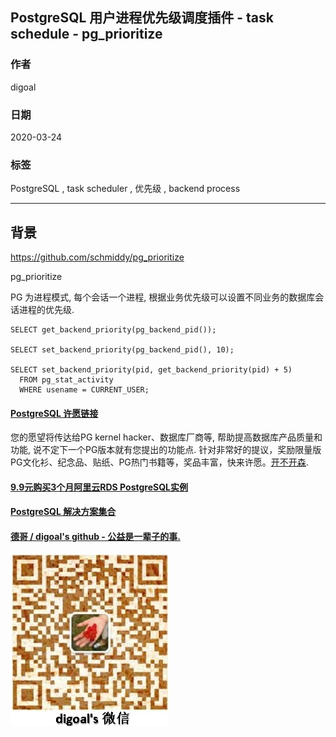 ## PostgreSQL 用户进程优先级调度插件 - task schedule - pg_prioritize  
                
### 作者                                                                                
digoal                                                                                                                         
                                  
### 日期                                                                                                                         
2020-03-24                                                                                                                     
                                                                                                                         
### 标签                                                                                                                         
PostgreSQL , task scheduler , 优先级 , backend process  
                             
----                       
                                  
## 背景              
https://github.com/schmiddy/pg_prioritize  
  
pg_prioritize  
  
PG 为进程模式, 每个会话一个进程, 根据业务优先级可以设置不同业务的数据库会话进程的优先级.  
  
```  
SELECT get_backend_priority(pg_backend_pid());  
  
SELECT set_backend_priority(pg_backend_pid(), 10);  
  
SELECT set_backend_priority(pid, get_backend_priority(pid) + 5)  
  FROM pg_stat_activity  
  WHERE usename = CURRENT_USER;  
```  
    
  
  
  
  
  
  
  
  
  
  
  
  
  
  
  
  
  
  
  
  
  
  
  
  
  
  
  
  
  
  
  
  
  
  
  
  
  
  
  
  
  
  
  
  
  
  
  
  
  
  
  
  
  
#### [PostgreSQL 许愿链接](https://github.com/digoal/blog/issues/76 "269ac3d1c492e938c0191101c7238216")
您的愿望将传达给PG kernel hacker、数据库厂商等, 帮助提高数据库产品质量和功能, 说不定下一个PG版本就有您提出的功能点. 针对非常好的提议，奖励限量版PG文化衫、纪念品、贴纸、PG热门书籍等，奖品丰富，快来许愿。[开不开森](https://github.com/digoal/blog/issues/76 "269ac3d1c492e938c0191101c7238216").  
  
  
#### [9.9元购买3个月阿里云RDS PostgreSQL实例](https://www.aliyun.com/database/postgresqlactivity "57258f76c37864c6e6d23383d05714ea")
  
  
#### [PostgreSQL 解决方案集合](https://yq.aliyun.com/topic/118 "40cff096e9ed7122c512b35d8561d9c8")
  
  
#### [德哥 / digoal's github - 公益是一辈子的事.](https://github.com/digoal/blog/blob/master/README.md "22709685feb7cab07d30f30387f0a9ae")
  
  
![digoal's wechat](../pic/digoal_weixin.jpg "f7ad92eeba24523fd47a6e1a0e691b59")
  
